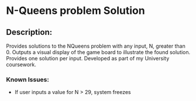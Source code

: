 # N-Queens problem Solution
## Description:
Provides solutions to the NQueens problem with any input, N,  greater than 0. Outputs a visual display of the game board to illustrate the found solution. Provides one solution per input. Developed as part of my University coursework.

### Known Issues:
* If user inputs a value for N > 29, system freezes
